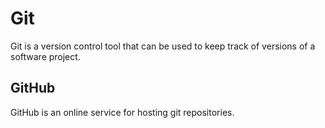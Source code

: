# Git

Git is a version control tool that can be used to keep track of versions of a software project.


## GitHub

GitHub is an online service for hosting git repositories.





